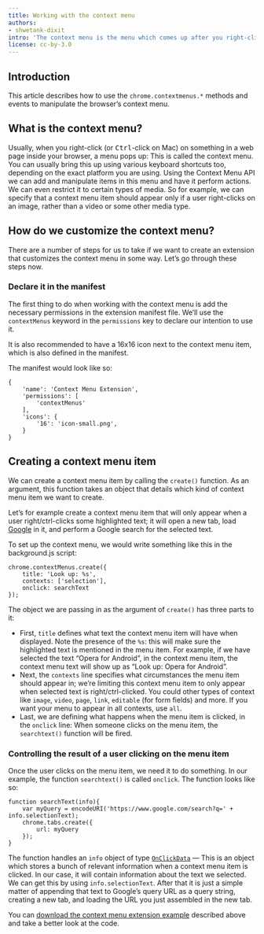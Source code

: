 ```yaml
---
title: Working with the context menu
authors:
- shwetank-dixit
intro: 'The context menu is the menu which comes up after you right-click on a page. Integrating your extension into this menu might provide useful functionality.'
license: cc-by-3.0
---
```


## Introduction

This article describes how to use the `chrome.contextmenus.*` methods and events to manipulate the browser’s context menu.

## What is the context menu?

Usually, when you right-click (or <kbd>Ctrl</kbd>-click on Mac) on something in a web page inside your browser, a menu pops up: This is called the context menu. You can usually bring this up using various keyboard shortcuts too, depending on the exact platform you are using. Using the Context Menu API we can add and manipulate items in this menu and have it perform actions. We can even restrict it to certain types of media. So for example, we can specify that a context menu item should appear only if a user right-clicks on an image, rather than a video or some other media type.

## How do we customize the context menu?

There are a number of steps for us to take if we want to create an extension that customizes the context menu in some way. Let’s go through these steps now.

### Declare it in the manifest

The first thing to do when working with the context menu is add the necessary permissions in the extension manifest file. We’ll use the `contextMenus` keyword in the `permissions` key to declare our intention to use it.

It is also recommended to have a 16x16 icon next to the context menu item, which is also defined in the manifest.

The manifest would look like so:

	{
		'name': 'Context Menu Extension',
		'permissions': [
			'contextMenus'
		],
		'icons': {
			'16': 'icon-small.png',
		}
	}

## Creating a context menu item

We can create a context menu item by calling the `create()` function. As an argument, this function takes an object that details which kind of context menu item we want to create.

Let’s for example create a context menu item that will only appear when a user right/ctrl-clicks some highlighted text; it will open a new tab, load [Google](http://www.google.com) in it, and perform a Google search for the selected text.

To set up the context menu, we would write something like this in the background.js script:

	chrome.contextMenus.create({
		title: 'Look up: %s',
		contexts: ['selection'],
		onclick: searchText
	});

The object we are passing in as the argument of `create()` has three parts to it:

- First, `title` defines what text the context menu item will have when displayed. Note the presence of the `%s`: this will make sure the highlighted text is mentioned in the menu item. For example, if we have selected the text “Opera for Android”, in the context menu item, the context menu text will show up as “Look up: Opera for Android”.
- Next, the `contexts` line specifies what circumstances the menu item should appear in; we’re limiting this context menu item to only appear when selected text is right/ctrl-clicked. You could other types of context like `image`, `video`, `page`, `link`, `editable` (for form fields) and more. If you want your menu to appear in all contexts, use `all`.
- Last, we are defining what happens when the menu item is clicked, in the `onclick` line: When someone clicks on the menu item, the `searchtext()` function will be fired.

### Controlling the result of a user clicking on the menu item

Once the user clicks on the menu item, we need it to do something. In our example, the function `searchtext()` is called `onclick`. The function looks like so:

	function searchText(info){
		var myQuery = encodeURI('https://www.google.com/search?q=' + info.selectionText);
		chrome.tabs.create({
			url: myQuery
		});
	}

The function handles an `info` object of type [`OnClickData`](https://developer.chrome.com/extensions/contextMenus#type-OnClickData) — This is an object which stores a bunch of relevant information when a context menu item is clicked. In our case, it will contain information about the text we selected. We can get this by using `info.selectionText`. After that it is just a simple matter of appending that text to Google’s query URL as a query string, creating a new tab, and loading the URL you just assembled in the new tab.

You can [download the context menu extension example](samples/ContextMenu-SelectedText.nex) described above and take a better look at the code.
